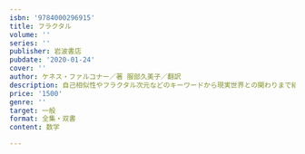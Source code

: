 ```yaml
---
isbn: '9784000296915'
title: フラクタル
volume: ''
series: ''
publisher: 岩波書店
pubdate: '2020-01-24'
cover: ''
author: ケネス・ファルコナー／著 服部久美子／翻訳
description: 自己相似性やフラクタル次元などのキーワードから現実世界との関わりまで紹介するコンパクトな入門書。
price: '1500'
genre: ''
target: 一般
format: 全集・双書
content: 数学

---
```

